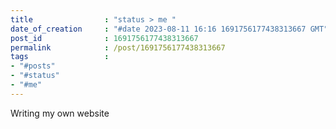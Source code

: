 ```yaml
---
title                : "status > me "
date_of_creation     : "#date 2023-08-11 16:16 1691756177438313667 GMT"
post_id              : 1691756177438313667
permalink            : /post/1691756177438313667
tags                 : 
- "#posts"
- "#status"
- "#me"
---
```


Writing my own website